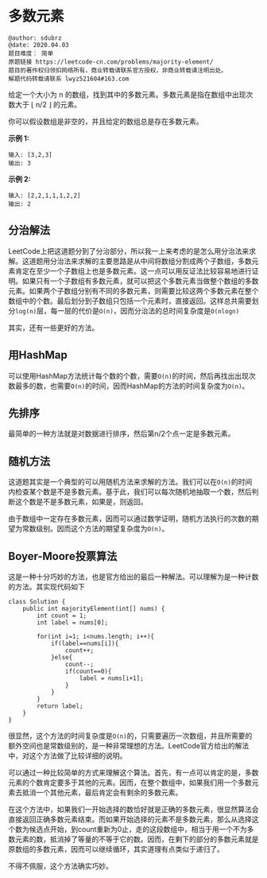 # 多数元素

```
@author: sdubrz
@date: 2020.04.03
题目难度： 简单
原题链接 https://leetcode-cn.com/problems/majority-element/
题目的著作权归领扣网络所有，商业转载请联系官方授权，非商业转载请注明出处。
解题代码转载请联系 lwyz521604#163.com
```

给定一个大小为 n 的数组，找到其中的多数元素。多数元素是指在数组中出现次数大于 ⌊ n/2 ⌋ 的元素。

你可以假设数组是非空的，并且给定的数组总是存在多数元素。

**示例 1:**

```
输入: [3,2,3]
输出: 3
```

**示例 2:**

```
输入: [2,2,1,1,1,2,2]
输出: 2
```

## 分治解法

LeetCode上把这道题分到了分治部分，所以我一上来考虑的是怎么用分治法来求解。这道题用分治法来求解的主要思路是从中间将数组分割成两个子数组，多数元素肯定在至少一个子数组上也是多数元素。这一点可以用反证法比较容易地进行证明。如果只有一个子数组有多数元素，就可以把这个多数元素当做整个数组的多数元素。如果两个子数组分别有不同的多数元素，则需要比较这两个多数元素在整个数组中的个数。最后划分到子数组只包括一个元素时，直接返回。这样总共需要划分``log(n)``层，每一层的代价是``O(n)``，因而分治法的总时间复杂度是``O(nlogn)``

其实，还有一些更好的方法。

## 用HashMap

可以使用HashMap方法统计每个数的个数，需要``O(n)``的时间，然后再找出出现次数最多的数，也需要``O(n)``的时间，因而HashMap的方法的时间复杂度为``O(n)``。

## 先排序

最简单的一种方法就是对数据进行排序，然后第n/2个点一定是多数元素。

## 随机方法

这道题其实是一个典型的可以用随机方法来求解的方法。我们可以在``O(n)``的时间内检查某个数是不是多数元素。基于此，我们可以每次随机地抽取一个数，然后判断这个数是不是多数元素，如果是，则返回。

由于数组中一定存在多数元素，因而可以通过数学证明，随机方法执行的次数的期望为常数级别。因而这个方法的期望复杂度为``O(n)``。

## Boyer-Moore投票算法

这是一种十分巧妙的方法，也是官方给出的最后一种解法。可以理解为是一种计数的方法。其实现代码如下

```
class Solution {
    public int majorityElement(int[] nums) {
        int count = 1;
        int label = nums[0];

        for(int i=1; i<nums.length; i++){
            if(label==nums[i]){
                count++;
            }else{
                count--;
                if(count==0){
                    label = nums[i+1];
                }
            }
        }
        return label;
    }
}
```

很显然，这个方法的时间复杂度是``O(n)``的，只需要遍历一次数组，并且所需要的额外空间也是常数级别的，是一种非常理想的方法。LeetCode官方给出的解法中，对这个方法做了比较详细的说明。

可以通过一种比较简单的方式来理解这个算法。首先，有一点可以肯定的是，多数元素的个数肯定要多于其他的元素。因而，在整个数组中，如果我们用一个多数元素去抵消一个其他元素，最后肯定会有剩余的多数元素。

在这个方法中，如果我们一开始选择的数恰好就是正确的多数元素，很显然算法会直接返回正确多数元素结束。而如果开始选择的元素不是多数元素，那么从选择这个数为候选点开始，到count重新为0止，走的这段数组中，相当于用一个不为多数元素的数，抵消掉了等量的不等于它的数。因而，在剩下的部分的多数元素就是原数组的多数元素，因而可以继续循环，其实道理有点类似于递归了。

不得不佩服，这个方法确实巧妙。